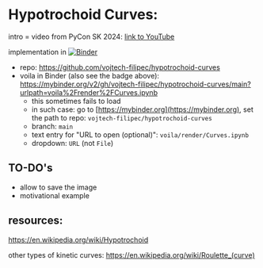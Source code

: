 # Hypotrochoid Curves:
intro = video from PyCon SK 2024: [link to YouTube](https://www.youtube.com/watch?v=zR2q_wvg4ro&list=PLeK_HepiMJKIqABBZxlkIWXH-Iop1BuOm&index=31&t=9s)

implementation in [![Binder](https://mybinder.org/badge_logo.svg)](https://mybinder.org/v2/gh/vojtech-filipec/hypotrochoid-curves/main?urlpath=voila%2Frender%2FCurves.ipynb)

- repo: https://github.com/vojtech-filipec/hypotrochoid-curves
- voila in Binder (also see the badge above): https://mybinder.org/v2/gh/vojtech-filipec/hypotrochoid-curves/main?urlpath=voila%2Frender%2FCurves.ipynb
  - this sometimes fails to load
  - in such case: go to [https://mybinder.org](https://mybinder.org), set the path to repo: `vojtech-filipec/hypotrochoid-curves`
  - branch: `main`
  - text entry for "URL to open (optional)": `voila/render/Curves.ipynb`
  - dropdown: `URL` (not `File`)

## TO-DO's
- allow to save the image
- motivational example


## resources:
https://en.wikipedia.org/wiki/Hypotrochoid

other types of kinetic curves: https://en.wikipedia.org/wiki/Roulette_(curve)
